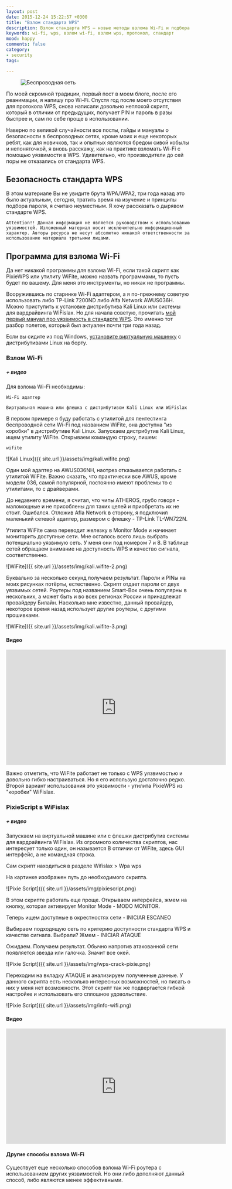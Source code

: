 ```yaml
---
layout: post
date: 2015-12-24 15:22:57 +0300
title: "Взлом стандарта WPS"
description: Взлом стандарта WPS — новые методы взлома Wi-Fi и подбора PIN от WPS.
keywords: wi-fi, wps, взлом wi-fi, взлом wps, протокол, стандарт
mood: happy
comments: false
category:
- security
tags:

---
```


<figure>
    <img src="http://dubkov.xyz/assets/img/wireless.jpg" alt="Беспроводная сеть" />
</figure>

По моей скромной традиции, первый пост в моем блоге, после его реанимации, я напишу про Wi-Fi. Спустя год после моего отсутствия для протокола WPS, снова написали довольно неплохой скрипт, который в отличии от предыдущих, получает PIN и пароль в разы быстрее и, сам по себе проще в использовании.
<!--more-->
Наверно по великой случайности все посты, гайды и мануалы о безопасности в беспроводных сетях, кроме моих и еще некоторых ребят, как для новичков, так и опытных являются бредом сивой кобылы и непоняточкой, я вновь расскажу, как на практике взломать Wi-Fi с помощью уязвимости в WPS. Удивительно, что производители до сей поры не отказались от стандарта WPS.

<h2>Безопасность стандарта WPS</h2>
В этом материале Вы не увидите брута WPA/WPA2, три года назад это было актуальным, сегодня, тратить время на изучение и принципы подбора пароля, я считаю неуместным. Я хочу рассказать о дырявом стандарте WPS.

`Attention!! Данная информация не является руководством к использованию уязвимостей. Изложенный материал носит исключительно информационный характер. Авторы ресурса не несут абсолютно никакой ответственности за использование материала третьими лицами.`

<h2>Программа для взлома Wi-Fi</h2>
Да нет никакой программы для взлома Wi-Fi, если такой скрипт как PixieWPS или утилиту WiFite, можно назвать программами, то пусть будет по вашему. Для меня это инструменты, но никак не программы.

Вооружившись по старинке Wi-Fi адаптером, а я по-прежнему советую использовать либо TP-Link 7200ND либо Alfa Network AWUS036H. Можно приступить к установке дистрибутива Kali Linux или системы для вардрайвинга WiFislax.
Но для начала советую, прочитать <a href="http://dubkov.xyz/security/wi-fi-protected-setup.html">мой первый мануал про уязвимость в стандарте WPS</a>. Это именно тот разбор полетов, который был актуален почти три года назад.

Если вы сидите из под Windows, <a href="http://dubkov.xyz/linux/kali-linux-install-virtualbox.html">установите виртуальную машинку</a> с дистрибутивами Linux на борту.

<h3>Взлом Wi-Fi</h3>
<h5>+ видео</h5>
Для взлома Wi-Fi необходимы:

`Wi-Fi адаптер`

`Виртуальная машина или флешка с дистрибутивом Kali Linux или WiFislax`

В первом примере я буду работать с утилитой для пентестинга беспроводной сети Wi-Fi под названием WiFite, она доступна "из коробки" в дистрибутиве Kali Linux.
Запускаем дистрибутив Kali Linux, ищем утилиту WiFite. Открываем командую строку, пишем:

`wifite`

![Kali Linux]({{ site.url }}/assets/img/kali.wifite.png)

Один мой адаптер на AWUS036NH, наотрез отказывается работать с утилитой WiFite. Важно сказать, что практически все AWUS, кроме модели 036, самой популярной, постоянно имеют проблемы то с утилитами, то с драйверами.

До недавнего времени, я считал, что чипы ATHEROS, грубо говоря - маломощные и не присоблены для таких целей и приобретать их не стоит. Ошибался. Отложив Afla Network в сторону, я подключил маленький сетевой адаптер, размером с флешку - TP-Link TL-WN722N.

Утилита WiFite сама переводит железку в Monitor Mode и начинает мониторить доступные сети. Мне осталось всего лишь выбрать потенциально уязвимую сеть. У меня они под номером 7 и 8. В таблице сетей обращаем внимание на доступность WPS и качество сигнала, соответственно.

![WiFite]({{ site.url }}/assets/img/kali.wifite-2.png)

Буквально за несколько секунд получаем результат. Пароли и PINы на моих рисунках потёрты, естественно. Скрипт отдает пароли от двух уязвимых сетей.
Роутеры под названием Smart-Box очень популярны в нескольких, а может быть и во всех регионах России и принадлежат провайдеру Билайн. Насколько мне известно, данный провайдер, некоторое время назад использует другие роутеры, с другими прошивками.

![WiFite]({{ site.url }}/assets/img/kali.wifite-3.png)

<h4>Видео</h4>

<iframe width="600" height="315" src="https://www.youtube.com/embed/pI07mdgma_4" frameborder="0" allowfullscreen></iframe>

Важно отметить, что WiFite работает не только с WPS уязвимостью и довольно гибко настраиваться. Но я его использую достаточно редко.
Второй вариант использования это уязвимости - утилита PixieWPS из "коробки" WiFislax.
<h3>PixieScript в WiFislax</h3>
<h5>+ видео</h5>

Запускаем на виртуальной машине или с флешки дистрибутив системы для вардрайвинга WiFislax. Из огромного количества скриптов, нас интересует только один, он называется
В отличии от WiFite, здесь GUI интерфейс, а не командная строка.

Сам скрипт находиться в разделе Wifislax > Wpa wps

На картинке изображен путь до необходимого скрипта.

![Pixie Script]({{ site.url }}/assets/img/pixiescript.png)

В этом скрипте работать еще проще. Открываем интерфейса, жмем на кнопку, которая активирует Monitor Mode - MODO MONITOR.

Теперь ищем доступные в окрестностях сети - INICIAR ESCANEO

Выбираем подходящую сеть по критерию доступности стандарта WPS и качестве сигнала. Выбрали? Жмем - INICIAR ATAQUE

Ожидаем. Получаем результат. Обычно напротив атакованной сети появляется звезда или галочка. Значит все окей.

![Pixie Script]({{ site.url }}/assets/img/wps-crack-pixie.png)

Переходим на вкладку ATAQUE и анализируем полученные данные.
У данного скрипта есть несколько интересных возможностей, но писать о них у меня нет возможности. Этот скрипт так же подвергается гибкой настройке и использовать его сплошное удовольствие.

![Pixie Script]({{ site.url }}/assets/img/info-wifi.png)

<h4>Видео</h4>

<iframe width="600" height="315" src="https://www.youtube.com/embed/LzuhI3qP9bc" frameborder="0" allowfullscreen></iframe>

<h4>Другие способы взлома Wi-Fi</h4>
Существует еще несколько способов взлома Wi-Fi роутера с использованием других уязвимостей. Но они либо дополняют данный способ, либо являются менее эффективными.